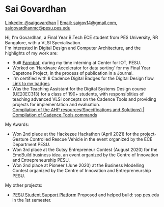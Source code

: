 # Sai Govardhan
[Linkedin: @saigovardhan](https://www.linkedin.com/in/saigovardhan/) | [Email: saigov14@gmail.com](mailto:saigov14@gmail.com), [saigovardhanmc@pesu.pes.edu](mailto:saigovardhanmc@pesu.pes.edu)
>
Hi, I'm Govardhan, a Final Year B.Tech ECE student from PES University, RR Bangalore, with a VLSI Specialisation. \
I'm interested in Digital Design and Computer Architecture, and the highlights of my work are:

* Built [Farmbot](https://github.com/govardhnn/farmbot-pesu), during my time interning at Center for IOT, PESU.
* Worked on 'Hardware Accelerator for data sorting' for my Final Year Capstone Project, in the process of publication in a Journal.
* I'm certified with 8 Cadence Digital Badges for the Digital Design flow. [Link to my badges](https://www.credly.com/users/sai-govardhan/badges)
* Was the Teaching Assistant for the Digital Systems Design course (UE20EC313) for a class of 190+ students, 
with responsiblities of teaching advanced VLSI concepts on the Cadence Tools and providing projects for implementation and evaluation.\
  [Compliation of the AHP resources(Specifications and Solutions) | ](https://github.com/govardhnn/DSD_AHP)
  [Compilation of Cadence Tools commands](http://bit.ly/cadencelabpesu)


My Awards:
* Won 2nd place at the Hackezee Hackathon (April 2021) for the project- Gesture Controlled Rescue Vehicle in the event organized by the ECE Department PESU. 
* Won 3rd place at the Gutsy Entrepreneur Contest (August 2020) for the EmoBuild business idea, an event organized by the Centre of Innovation and Entrepreneurship PESU. 
* Won 2nd place at Pioneer (June 2020) at the Business Modelling Contest organized by the Centre of Innovation and Entrepreneurship PESU.
>
My other projects:
* [PESU Student Support Platform](ssp.pes.edu)  Proposed and helped build: ssp.pes.edu in the 1st semester.



<!---
govardhnn/govardhnn is a ✨ special ✨ repository because its `README.md` (this file) appears on your GitHub profile.
You can click the Preview link to take a look at your changes.
--->
